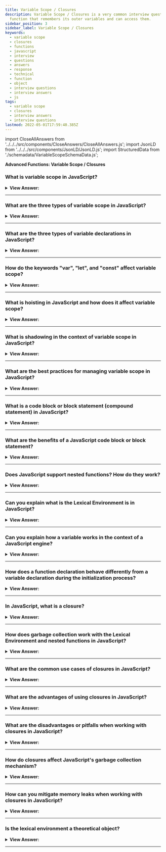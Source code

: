 ```yaml
---
title: Variable Scope / Closures
description: Variable Scope / Closures is a very common interview question. A closure is a
  function that remembers its outer variables and can access them.
sidebar_position: 3
sidebar_label: Variable Scope / Closures
keywords:
  - variable scope
  - closures
  - functions
  - javascript
  - interview
  - questions
  - answers
  - response
  - technical
  - function
  - object
  - interview questions
  - interview answers
  - js
tags:
  - variable scope
  - closures
  - interview answers
  - interview questions
lastmod: 2022-05-01T17:59:40.385Z
---
```


import CloseAllAnswers from '../../../src/components/CloseAnswers/CloseAllAnswers.js';
import JsonLD from '../../../src/components/JsonLD/JsonLD.js';
import StructuredData from './schemadata/VariableScopeSchemaData.js';

<JsonLD data={StructuredData} />

<head>
  <title>Variable Scope / Closures | JavaScript Frontend Phone Interview</title>
</head>

**Advanced Functions: Variable Scope / Closures**

<CloseAllAnswers />

### What is variable scope in JavaScript?

<details>
  <summary><strong>View Answer:</strong></summary>
  <div>
  <div><strong>Interview Response:</strong> Variable scope in JavaScript refers to the context in which a variable is accessible or visible within a program, determined by where it's declared (global, function, or block scope).
  </div>
  </div>
</details>

---

### What are the three types of variable scope in JavaScript?

<details>
  <summary><strong>View Answer:</strong></summary>
  <div>
  <div><strong>Interview Response:</strong> The three types of variable scope in JavaScript are global, function, and block scope, each with its own rules for variable accessibility and visibility.
  </div>
  </div>
</details>

---

### What are the three types of variable declarations in JavaScript?

<details>
  <summary><strong>View Answer:</strong></summary>
  <div>
  <div><strong>Interview Response:</strong> The three types of variable declarations in JavaScript are var, let, and const, each with its own rules for variable assignment, reassignment, and scope.
</div><br />
  <div><strong className="codeExample">Code Example:</strong> Declaration<br /><br />

  <div></div>

```js
let arr = [1, 2, 3];

const str = 'Hello';

var num = 1;
```

  </div>
  </div>
</details>

---

### How do the keywords "var", "let", and "const" affect variable scope?

<details>
  <summary><strong>View Answer:</strong></summary>
  <div>
  <div><strong>Interview Response:</strong> "var" creates function or global scoped variables, while "let" and "const" create block scoped variables, offering better control over variable visibility and usage.
  </div>
  </div>
</details>

---

### What is hoisting in JavaScript and how does it affect variable scope?

<details>
  <summary><strong>View Answer:</strong></summary>
  <div>
  <div><strong>Interview Response:</strong> Hoisting is JavaScript's mechanism of moving variable and function declarations to the top of their scope before code execution, affecting variable initialization and function availability.
  </div>
  </div>
</details>

---

### What is shadowing in the context of variable scope in JavaScript?

<details>
  <summary><strong>View Answer:</strong></summary>
  <div>
  <div><strong>Interview Response:</strong> Shadowing occurs when an inner-scoped variable has the same name as an outer-scoped variable, causing the inner variable to temporarily "hide" or "shadow" the outer variable within the inner scope.
  </div>
  </div>
</details>

---

### What are the best practices for managing variable scope in JavaScript?

<details>
  <summary><strong>View Answer:</strong></summary>
  <div>
  <div><strong>Interview Response:</strong> Best practices include using "let" and "const" over "var", minimizing global variables, keeping functions small, and avoiding unintended closures to prevent memory leaks and improve code readability.
  </div>
  </div>
</details>

---

### What is a code block or block statement (compound statement) in JavaScript?

<details>
  <summary><strong>View Answer:</strong></summary>
  <div>
  <div><strong>Interview Response:</strong> A code block, also known as a block statement or compound statement, is a group of statements enclosed by curly braces in JavaScript. We can use a block statement or compound statement to group zero or more statements encapsulated in curly brackets.
</div><br />
  <div><strong className="codeExample">Code Example:</strong> Code Block<br /><br />

  <div></div>

```js
// do some job with local variables that should not be seen outside
{
  let message = 'Hello'; // only visible in this block

  console.log(message); // Hello
}

console.log(message); // Error: message is not defined

// We can use this to isolate a piece of code
{
  // show message
  let message = 'Hello';
  console.log(message); // returns Hello
}

{
  // show another message
  let message = 'Goodbye';
  console.log(message); // returns Goodbye
}
```

  </div>
  </div>
</details>

---

### What are the benefits of a JavaScript code block or block statement?

<details>
  <summary><strong>View Answer:</strong></summary>
  <div>
  <div><strong>Interview Response:</strong> JavaScript code blocks, enclosed by curly braces, provide organization, scope control, and readability. They enable conditional execution, loops, and function declarations, promoting maintainability, modularity, and structured programming.
</div><br />
  <div><strong className="codeExample">Code Example:</strong> No code block control results in an error<br /><br />

  <div></div>

```js
// show message
let message = 'Hello';
console.log(message);

// show another message
let message = 'Goodbye'; // Error: variable already declared
console.log(message);
```

  </div>
  </div>
</details>

---

### Does JavaScript support nested functions? How do they work?

<details>
  <summary><strong>View Answer:</strong></summary>
  <div>
  <div><strong>Interview Response:</strong> Yes, JavaScript supports nested functions. They are functions defined inside another function, having access to the outer function's variables and parameters, enabling closure, encapsulation, and modular code organization.
</div><br />
  <div><strong className="codeExample">Code Example:</strong><br /><br />

  <div></div>

```js
function sayHiBye(firstName, lastName) {
  // helper nested function to use below
  function getFullName() {
    return firstName + ' ' + lastName;
  }

  console.log('Hello, ' + getFullName());
  console.log('Bye, ' + getFullName());
}
```

---

:::note
Nested functions are pretty standard in JavaScript because of their dynamic abilities, which allow an extension of the originating function.
:::

  </div>
  </div>
</details>

---

### Can you explain what is the Lexical Environment is in JavaScript?

<details>
  <summary><strong>View Answer:</strong></summary>
  <div>
  <div><strong>Interview Response:</strong> The Lexical Environment is a theoretical specification object, comprising the environment record (holding identifier-variable mappings) and a reference to the outer lexical environment, explaining scope and closure behavior.</div><br />
  <div><strong>Technical Response:</strong> "Lexical Environment" is a specification object: it only exists "theoretically" in the language specification to describe how things work. We cannot access this object in our code and manipulate it directly. JavaScript engines may also optimize it, discard unused variables to save memory, and perform other internal tricks if the visible behavior remains as described. The Lexical Environment object consists of two parts, including the environment record and a reference to the outer lexical environment. The Environment Record is an object that stores local variables as its properties (and some other information like the value of this).

---

:::note
The Environment Record is an object that stores all local variables as its properties and some other information like the value of this.
:::

  </div>
  </div>
</details>

---

### Can you explain how a variable works in the context of a JavaScript engine?

<details>
  <summary><strong>View Answer:</strong></summary>
  <div>
  <div><strong>Interview Response:</strong> A variable is a symbolic container for storing data. It's created using keywords (var, let, const) and given a name. The JavaScript engine allocates memory, associates the name with the memory address, and stores/retrieves values.
</div><br />
  <div><strong className="codeExample">Code Example:</strong><br /><br />

  <div></div>

```js
let word = 'Hello';
// Lexical Environment Record --> property = word: "Hello"; outer --> null

// ENGINE EXECUTION

// execution start --> word: <uninitialized> - outer --> null
let word; // word: undefined
word = 'Hello'; // word: "Hello"
```

  </div>
  </div>
</details>

---

### How does a function declaration behave differently from a variable declaration during the initialization process?

<details>
  <summary><strong>View Answer:</strong></summary>
  <div>
  <div><strong>Interview Response:</strong> Function declarations are hoisted and fully initialized upon script load, while variable declarations are hoisted but remain uninitialized until assigned a value during code execution.

---

:::note
You should be aware that this only applies to function declarations, not function expressions.
:::

</div>
  </div>
</details>

---

### In JavaScript, what is a closure?

<details>
  <summary><strong>View Answer:</strong></summary>
  <div>
  <div><strong>Interview Response:</strong> A closure in JavaScript is a function that has access to its own scope, the outer function's scope, and the global scope, even after the outer function has finished execution.</div><br />
  <div><strong>Technical Response:</strong> A closure is a function that remembers its outer variables and can access them. In some languages, that is impossible, or a function is written in a special way to make it happen. In JavaScript, all functions are naturally Closures (there is only one exception, The "new Function" syntax). Functions automatically remember where their point of creation is using a hidden [[Environment]] property, and then their code can access outer variables.

---

:::note
This should not be confused with a code block.
:::

  </div>
  </div>
</details>

---

### How does garbage collection work with the Lexical Environment and nested functions in JavaScript?

<details>
  <summary><strong>View Answer:</strong></summary>
  <div>
  <div><strong>Interview Response:</strong> In JavaScript, garbage collection occurs when an object is unreachable. For nested functions, if an outer function's variables are referenced by a nested function (closure), they're not garbage collected.</div><br />
  <div><strong>Technical Response:</strong> After the function call completes, a Lexical Environment typically disappears from memory and all variables. This behavior occurs because there are no references to it, and it is only retained in memory while it is accessible, just like any other JavaScript object. If a nested function is reached after the end of a function, it contains the [[Environment]] attribute, which refers to the lexical environment. In such a situation, the Lexical Environment is still available even after the function completes, therefore, it remains alive. When a Lexical Environment object becomes inaccessible, it dies (like any other object). In other words, it persists as long as there is at least one nested function that refers to it.
  </div><br />
  <div><strong className="codeExample">Code Example:</strong><br /><br />

  <div></div>

```js
function f() {
  let value = 123;

  return function () {
    console.log(value);
  };
}

let g = f(); // g.[[Environment]] stores a reference to the Lexical Environment
// of the corresponding f() call

function f() {
  let value = 123;

  return function () {
    console.log(value);
  };
}

let g = f(); // while g function exists, the value stays in memory

g = null; // ...and now the memory is cleaned up
```

  </div>
  </div>
</details>

---

### What are the common use cases of closures in JavaScript?

<details>
  <summary><strong>View Answer:</strong></summary>
  <div>
  <div><strong>Interview Response:</strong> Common use cases for closures include data encapsulation, function factories, memoization, implementing decorators, and maintaining state in asynchronous programming.
  </div>
  </div>
</details>

---

### What are the advantages of using closures in JavaScript?

<details>
  <summary><strong>View Answer:</strong></summary>
  <div>
  <div><strong>Interview Response:</strong> Closures in JavaScript enable data privacy, function factories, and use of function state after execution. They help create powerful, maintainable and modular code, benefiting from JavaScript's functional nature.
  </div>
  </div>
</details>

---

### What are the disadvantages or pitfalls when working with closures in JavaScript?

<details>
  <summary><strong>View Answer:</strong></summary>
  <div>
  <div><strong>Interview Response:</strong> Disadvantages of closures include potential memory leaks due to retained references to outer environments and increased complexity in code readability and debugging.
  </div>
  </div>
</details>

---

### How do closures affect JavaScript's garbage collection mechanism?

<details>
  <summary><strong>View Answer:</strong></summary>
  <div>
  <div><strong>Interview Response:</strong> Closures retaining references to outer environments prevent garbage collection until the closure itself becomes unreachable, potentially causing memory leaks if not managed properly.
  </div>
  </div>
</details>

---

### How can you mitigate memory leaks when working with closures in JavaScript?

<details>
  <summary><strong>View Answer:</strong></summary>
  <div>
  <div><strong>Interview Response:</strong> To mitigate memory leaks with closures, ensure proper release of references to outer environments by nullifying them when no longer needed and avoid creating unnecessary closures.
  </div>
  </div>
</details>

---

### Is the lexical environment a theoretical object?

<details>
  <summary><strong>View Answer:</strong></summary>
  <div>
  <div><strong>Interview Response:</strong> The lexical environment is a conceptual, theoretical object used to describe the way scoping and variable lookup work in JavaScript. It represents the mapping between variable names and their values within a given scope.
  </div>
  </div>
</details>

---
